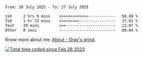 <!--START_SECTION:waka-->

```txt
From: 20 July 2025 - To: 27 July 2025

zsh     2 hrs 9 mins    >>>>>>>>>>>>>------------   50.88 %
TeX     1 hr 33 mins    >>>>>>>>>----------------   37.01 %
Text    30 mins         >>>----------------------   12.07 %
Other   0 secs          -------------------------   00.04 %
```

<!--END_SECTION:waka-->

<!-- [![grayxu's github stats](https://github-readme-stats.vercel.app/api?username=grayxu&count_private=true&show_icons=true)](https://github.com/grayxu) -->

Know more about me: [About - Gray's grind](https://www.grayxu.cn/).
<p align="left">
  <a href="https://wakatime.com/@c69eb31e-43a1-463f-8968-c3449e386f57"><img src="https://wakatime.com/badge/user/c69eb31e-43a1-463f-8968-c3449e386f57.svg" title="Total time coded since Feb 28 2023" /></a>
</p>

